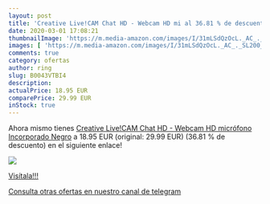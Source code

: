 ```yaml
---
layout: post
title: 'Creative Live!CAM Chat HD - Webcam HD mi al 36.81 % de descuento'
date: 2020-03-01 17:08:21
thumbnailImage: 'https://m.media-amazon.com/images/I/31mLSdQzOcL._AC_._SL200_.jpg'
images: [ 'https://m.media-amazon.com/images/I/31mLSdQzOcL._AC_._SL200_.jpg' ]
comments: true
category: ofertas
author: ring
slug: B0043VTBI4
description:
actualPrice: 18.95 EUR
comparePrice: 29.99 EUR
inStock: true
---
```


Ahora mismo tienes [Creative Live!CAM Chat HD - Webcam HD micrófono Incorporado   Negro](https://www.amazon.com/dp/B0043VTBI4/?tag=redken08-20) a 18.95 EUR (original: 29.99 EUR) (36.81 %  de descuento) en el siguiente enlace!

[![](https://m.media-amazon.com/images/I/31mLSdQzOcL._AC_._SL200_.jpg)](https://www.amazon.com/dp/B0043VTBI4/?tag=redken08-20)

[Visítala!!!](https://www.amazon.com/dp/B0043VTBI4/?tag=redken08-20)

[Consulta otras ofertas en nuestro canal de telegram](https://t.me/s/ofertas25)
